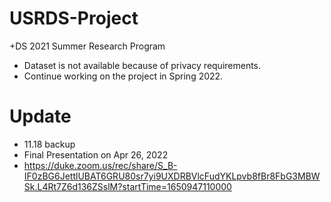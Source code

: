 # USRDS-Project
+DS 2021 Summer Research Program
- Dataset is not available because of privacy requirements.
- Continue working on the project in Spring 2022.

# Update
- 11.18 backup
- Final Presentation on Apr 26, 2022
- https://duke.zoom.us/rec/share/S_B-IF0zBG6JettlUBAT6GRU80sr7yi9UXDRBVlcFudYKLpvb8fBr8FbG3MBWSk.L4Rt7Z6d136ZSslM?startTime=1650947110000 
